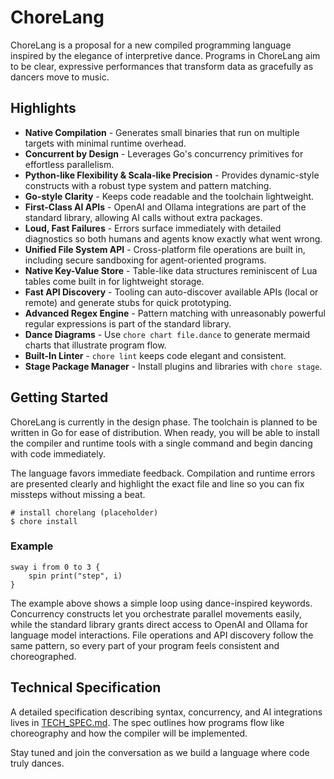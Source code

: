 # ChoreLang

ChoreLang is a proposal for a new compiled programming language inspired by the elegance of interpretive dance. Programs in ChoreLang aim to be clear, expressive performances that transform data as gracefully as dancers move to music.

## Highlights

* **Native Compilation** - Generates small binaries that run on multiple targets with minimal runtime overhead.
* **Concurrent by Design** - Leverages Go's concurrency primitives for effortless parallelism.
* **Python-like Flexibility & Scala-like Precision** - Provides dynamic-style constructs with a robust type system and pattern matching.
* **Go-style Clarity** - Keeps code readable and the toolchain lightweight.
* **First-Class AI APIs** - OpenAI and Ollama integrations are part of the standard library, allowing AI calls without extra packages.
* **Loud, Fast Failures** - Errors surface immediately with detailed diagnostics so both humans and agents know exactly what went wrong.
* **Unified File System API** - Cross-platform file operations are built in, including secure sandboxing for agent-oriented programs.
* **Native Key-Value Store** - Table-like data structures reminiscent of Lua tables come built in for lightweight storage.
* **Fast API Discovery** - Tooling can auto-discover available APIs (local or remote) and generate stubs for quick prototyping.
* **Advanced Regex Engine** - Pattern matching with unreasonably powerful regular expressions is part of the standard library.
* **Dance Diagrams** - Use `chore chart file.dance` to generate mermaid charts that illustrate program flow.
* **Built-In Linter** - `chore lint` keeps code elegant and consistent.
* **Stage Package Manager** - Install plugins and libraries with `chore stage`.

## Getting Started

ChoreLang is currently in the design phase. The toolchain is planned to be written in Go for ease of distribution. When ready, you will be able to install the compiler and runtime tools with a single command and begin dancing with code immediately.

The language favors immediate feedback. Compilation and runtime errors are presented clearly and highlight the exact file and line so you can fix missteps without missing a beat.

```
# install chorelang (placeholder)
$ chore install
```

### Example

```chorelang
sway i from 0 to 3 {
    spin print("step", i)
}
```

The example above shows a simple loop using dance-inspired keywords. Concurrency constructs let you orchestrate parallel movements easily, while the standard library grants direct access to OpenAI and Ollama for language model interactions. File operations and API discovery follow the same pattern, so every part of your program feels consistent and choreographed.

## Technical Specification

A detailed specification describing syntax, concurrency, and AI integrations lives in [TECH_SPEC.md](TECH_SPEC.md). The spec outlines how programs flow like choreography and how the compiler will be implemented.

Stay tuned and join the conversation as we build a language where code truly dances.
